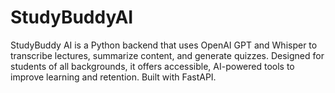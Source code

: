 # StudyBuddyAI
StudyBuddy AI is a Python backend that uses OpenAI GPT and Whisper to transcribe lectures, summarize content, and generate quizzes. Designed for students of all backgrounds, it offers accessible, AI-powered tools to improve learning and retention. Built with FastAPI.
